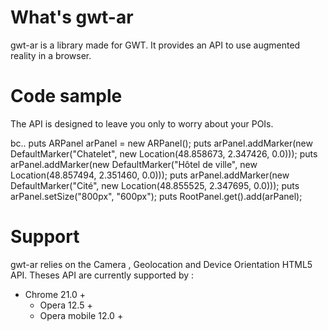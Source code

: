 # What's gwt-ar

gwt-ar is a library made for GWT. It provides an API to use augmented reality in a browser.

# Code sample

The API is designed to leave you only to worry about your POIs.


bc.. puts ARPanel arPanel = new ARPanel();
puts arPanel.addMarker(new DefaultMarker("Chatelet", new Location(48.858673, 2.347426, 0.0)));
puts arPanel.addMarker(new DefaultMarker("Hôtel de ville", new Location(48.857494, 2.351460, 0.0)));
puts arPanel.addMarker(new DefaultMarker("Cité", new Location(48.855525, 2.347695, 0.0)));
puts arPanel.setSize("800px", "600px");
puts RootPanel.get().add(arPanel);

# Support

gwt-ar relies on the Camera , Geolocation and Device Orientation HTML5 API. Theses API are currently supported by :
* Chrome 21.0 +
	- Opera 12.5 +
	- Opera mobile 12.0 +